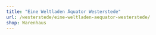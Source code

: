 ```yaml
---
title: "Eine Weltladen Äquator Westerstede"
url: /westerstede/eine-weltladen-aequator-westerstede/
shop: Warenhaus
---
```

